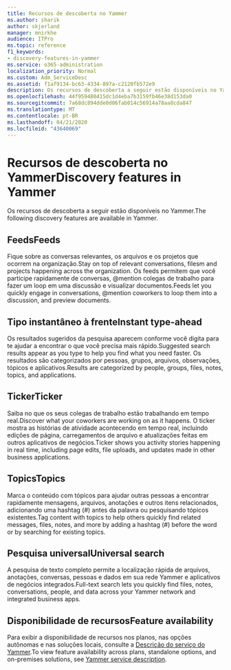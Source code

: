```yaml
---
title: Recursos de descoberta no Yammer
ms.author: sharik
author: skjerland
manager: mnirkhe
audience: ITPro
ms.topic: reference
f1_keywords:
- discovery-features-in-yammer
ms.service: o365-administration
localization_priority: Normal
ms.custom: Adm_ServiceDesc
ms.assetid: f1af9134-bc63-4334-897a-c2120fb572e9
description: Os recursos de descoberta a seguir estão disponíveis no Yammer.
ms.openlocfilehash: 44f959480415dc1d4eba7b3159fb46e38d153da0
ms.sourcegitcommit: 7a68dc894dde0d06fab014c56914a78aa8cda847
ms.translationtype: MT
ms.contentlocale: pt-BR
ms.lasthandoff: 04/21/2020
ms.locfileid: "43640069"
---
```

# <a name="discovery-features-in-yammer"></a><span data-ttu-id="a32c6-103">Recursos de descoberta no Yammer</span><span class="sxs-lookup"><span data-stu-id="a32c6-103">Discovery features in Yammer</span></span>

<span data-ttu-id="a32c6-104">Os recursos de descoberta a seguir estão disponíveis no Yammer.</span><span class="sxs-lookup"><span data-stu-id="a32c6-104">The following discovery features are available in Yammer.</span></span>
  
## <a name="feeds"></a><span data-ttu-id="a32c6-105">Feeds</span><span class="sxs-lookup"><span data-stu-id="a32c6-105">Feeds</span></span>

<span data-ttu-id="a32c6-106">Fique sobre as conversas relevantes, os arquivos e os projetos que ocorrem na organização.</span><span class="sxs-lookup"><span data-stu-id="a32c6-106">Stay on top of relevant conversations, filesm and projects happening across the organization.</span></span> <span data-ttu-id="a32c6-107">Os feeds permitem que você participe rapidamente de conversas, @mention colegas de trabalho para fazer um loop em uma discussão e visualizar documentos.</span><span class="sxs-lookup"><span data-stu-id="a32c6-107">Feeds let you quickly engage in conversations, @mention coworkers to loop them into a discussion, and preview documents.</span></span>

## <a name="instant-type-ahead"></a><span data-ttu-id="a32c6-108">Tipo instantâneo à frente</span><span class="sxs-lookup"><span data-stu-id="a32c6-108">Instant type-ahead</span></span>

<span data-ttu-id="a32c6-109">Os resultados sugeridos da pesquisa aparecem conforme você digita para te ajudar a encontrar o que você precisa mais rápido.</span><span class="sxs-lookup"><span data-stu-id="a32c6-109">Suggested search results appear as you type to help you find what you need faster.</span></span> <span data-ttu-id="a32c6-110">Os resultados são categorizados por pessoas, grupos, arquivos, observações, tópicos e aplicativos.</span><span class="sxs-lookup"><span data-stu-id="a32c6-110">Results are categorized by people, groups, files, notes, topics, and applications.</span></span>
    
## <a name="ticker"></a><span data-ttu-id="a32c6-111">Ticker</span><span class="sxs-lookup"><span data-stu-id="a32c6-111">Ticker</span></span>

<span data-ttu-id="a32c6-112">Saiba no que os seus colegas de trabalho estão trabalhando em tempo real.</span><span class="sxs-lookup"><span data-stu-id="a32c6-112">Discover what your coworkers are working on as it happens.</span></span> <span data-ttu-id="a32c6-113">O ticker mostra as histórias de atividade acontecendo em tempo real, incluindo edições de página, carregamentos de arquivo e atualizações feitas em outros aplicativos de negócios.</span><span class="sxs-lookup"><span data-stu-id="a32c6-113">Ticker shows you activity stories happening in real time, including page edits, file uploads, and updates made in other business applications.</span></span>
  
## <a name="topics"></a><span data-ttu-id="a32c6-114">Topics</span><span class="sxs-lookup"><span data-stu-id="a32c6-114">Topics</span></span>

<span data-ttu-id="a32c6-115">Marca o conteúdo com tópicos para ajudar outras pessoas a encontrar rapidamente mensagens, arquivos, anotações e outros itens relacionados, adicionando uma hashtag (#) antes da palavra ou pesquisando tópicos existentes.</span><span class="sxs-lookup"><span data-stu-id="a32c6-115">Tag content with topics to help others quickly find related messages, files, notes, and more by adding a hashtag (#) before the word or by searching for existing topics.</span></span>
  
## <a name="universal-search"></a><span data-ttu-id="a32c6-116">Pesquisa universal</span><span class="sxs-lookup"><span data-stu-id="a32c6-116">Universal search</span></span>

<span data-ttu-id="a32c6-117">A pesquisa de texto completo permite a localização rápida de arquivos, anotações, conversas, pessoas e dados em sua rede Yammer e aplicativos de negócios integrados.</span><span class="sxs-lookup"><span data-stu-id="a32c6-117">Full-text search lets you quickly find files, notes, conversations, people, and data across your Yammer network and integrated business apps.</span></span>
  
## <a name="feature-availability"></a><span data-ttu-id="a32c6-118">Disponibilidade de recursos</span><span class="sxs-lookup"><span data-stu-id="a32c6-118">Feature availability</span></span>

<span data-ttu-id="a32c6-119">Para exibir a disponibilidade de recursos nos planos, nas opções autônomas e nas soluções locais, consulte a [Descrição do serviço do Yammer](yammer-service-description.md).</span><span class="sxs-lookup"><span data-stu-id="a32c6-119">To view feature availability across plans, standalone options, and on-premises solutions, see [Yammer service description](yammer-service-description.md).</span></span>
  
  
